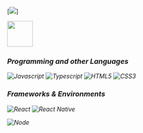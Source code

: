 
[<img src="https://images-ext-1.discordapp.net/external/JfosIY-kvTVgNvuHbAeBglxsmtT-ICTEHxT-5KLGYgI/https/www.apexunitedcorp.com/wp-content/uploads/2018/05/nested-tree-cropped.png"/>]

[<img src="https://img.icons8.com/fluent/48/000000/linkedin.png" width="60" height="60"/>](https://www.linkedin.com/in/carolinatogni/)
<p style="font-size: 24px"><em> <p>
<p style="font-size: 24px"><em> </p>


### Programming and other Languages 
![Javascript](https://img.shields.io/badge/JavaScript-F7DF1E?style=for-the-badge&logo=javascript&logoColor=black)
![Typescript](https://img.shields.io/badge/TypeScript-007ACC?style=for-the-badge&logo=typescript&logoColor=white)
![HTML5](https://img.shields.io/badge/HTML5-E34F26?style=for-the-badge&logo=html5&logoColor=white)
![CSS3](https://img.shields.io/badge/CSS3-1572B6?style=for-the-badge&logo=css3&logoColor=white)


### Frameworks & Environments 
![React](https://img.shields.io/badge/React-20232A?style=for-the-badge&logo=react&logoColor=61DAFB)
![React Native](https://img.shields.io/badge/React_Native-20232A?style=for-the-badge&logo=react&logoColor=61DAFB)

![Node](https://img.shields.io/badge/Node.js-43853D?style=for-the-badge&logo=node.js&logoColor=white)
